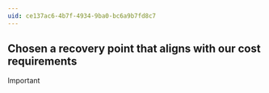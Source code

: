 ```yaml
---
uid: ce137ac6-4b7f-4934-9ba0-bc6a9b7fd8c7
---
```

## Chosen a recovery point that aligns with our cost requirements

> [!IMPORTANT]
> 

